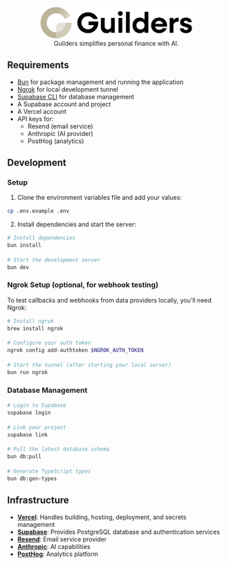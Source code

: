 <div align="center">
  <img src="./public/assets/logo/logo_text.svg" alt="Guilders" width="350" />
</div>

<div align="center">
  Guilders simplifies personal finance with AI.
</div>

## Requirements

- [Bun](https://bun.sh/) for package management and running the application
- [Ngrok](https://ngrok.com/) for local development tunnel
- [Supabase CLI](https://supabase.com/docs/guides/cli) for database management
- A Supabase account and project
- A Vercel account
- API keys for:
  - Resend (email service)
  - Anthropic (AI provider)
  - PostHog (analytics)

## Development

### Setup

1. Clone the environment variables file and add your values:

```bash
cp .env.example .env
```

2. Install dependencies and start the server:

```bash
# Install dependencies
bun install

# Start the development server
bun dev
```

### Ngrok Setup (optional, for webhook testing)

To test callbacks and webhooks from data providers locally, you'll need Ngrok:

```bash
# Install ngrok
brew install ngrok

# Configure your auth token
ngrok config add-authtoken $NGROK_AUTH_TOKEN

# Start the tunnel (after starting your local server)
bun run ngrok
```

### Database Management

```bash
# Login to Supabase
supabase login

# Link your project
supabase link

# Pull the latest database schema
bun db:pull

# Generate TypeScript types
bun db:gen-types
```

## Infrastructure

- **[Vercel](https://vercel.com)**: Handles building, hosting, deployment, and secrets management
- **[Supabase](https://supabase.com)**: Provides PostgreSQL database and authentication services
- **[Resend](https://resend.com)**: Email service provider
- **[Anthropic](https://anthropic.com)**: AI capabilities
- **[PostHog](https://posthog.com)**: Analytics platform
